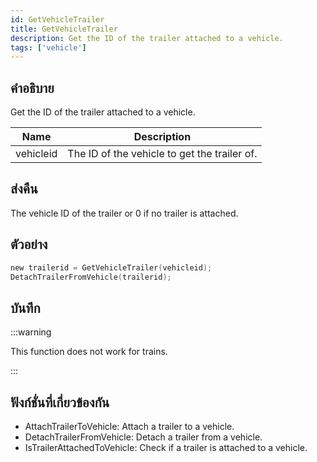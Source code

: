```yaml
---
id: GetVehicleTrailer
title: GetVehicleTrailer
description: Get the ID of the trailer attached to a vehicle.
tags: ['vehicle']
---
```


## คำอธิบาย

Get the ID of the trailer attached to a vehicle.


| Name | Description |
|------|-------------|
|vehicleid | The ID of the vehicle to get the trailer of.|


## ส่งคืน

The vehicle ID of the trailer or 0 if no trailer is attached.


## ตัวอย่าง


```c
new trailerid = GetVehicleTrailer(vehicleid);
DetachTrailerFromVehicle(trailerid);
```


## บันทึก

:::warning

This function does not work for trains.

:::


## ฟังก์ชั่นที่เกี่ยวข้องกัน


-  AttachTrailerToVehicle: Attach a trailer to a vehicle.
-  DetachTrailerFromVehicle: Detach a trailer from a vehicle.
-  IsTrailerAttachedToVehicle: Check if a trailer is attached to a vehicle.